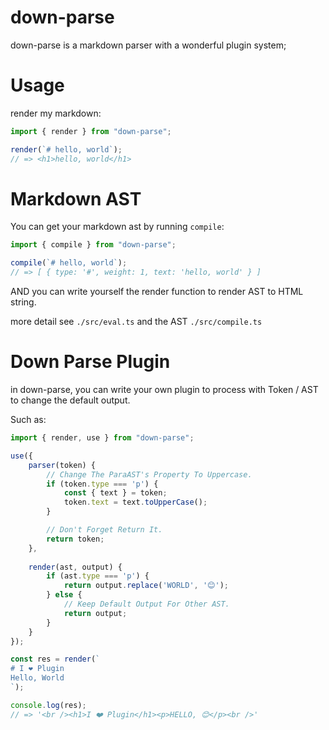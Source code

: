 # down-parse 

down-parse is a markdown parser with a wonderful plugin system; 

# Usage 

render my markdown: 

``` js
import { render } from "down-parse";

render(`# hello, world`); 
// => <h1>hello, world</h1>
```

# Markdown AST 

You can get your markdown ast by running `compile`:

``` js
import { compile } from "down-parse"; 

compile(`# hello, world`); 
// => [ { type: '#', weight: 1, text: 'hello, world' } ]
```

AND you can write yourself the render function to render AST to HTML string.

more detail see `./src/eval.ts` and the AST `./src/compile.ts`


# Down Parse Plugin 

in down-parse, you can write your own plugin to process with Token / AST to change the default output.

Such as: 

``` js
import { render, use } from "down-parse";

use({
    parser(token) {
        // Change The ParaAST's Property To Uppercase.
        if (token.type === 'p') {
            const { text } = token; 
            token.text = text.toUpperCase(); 
        }

        // Don't Forget Return It. 
        return token;
    }, 
    
    render(ast, output) {
        if (ast.type === 'p') {
            return output.replace('WORLD', '😊');
        } else {
            // Keep Default Output For Other AST.
            return output;
        }
    }
});

const res = render(`
# I ❤️ Plugin
Hello, World
`);

console.log(res);
// => '<br /><h1>I ❤️ Plugin</h1><p>HELLO, 😊</p><br />'
```
